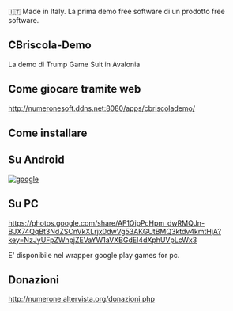 :it: Made in Italy. La prima demo free software di un prodotto free software.

## CBriscola-Demo
La demo di Trump Game Suit in Avalonia


## Come giocare tramite web

http://numeronesoft.ddns.net:8080/apps/cbriscolademo/

## Come installare

## Su Android

[![google](https://play.google.com/intl/it_it/badges/static/images/badges/en_badge_web_generic.png)](https://play.google.com/store/apps/details?id=org.altervista.numerone.cbriscola)

## Su PC

https://photos.google.com/share/AF1QipPcHpm_dwRMQJn-BJX74QqBt3NdZSCnVkXLrjx0dwVg53AKGUtBMQ3ktdv4kmtHjA?key=NzJyUFpZWnpjZEVaYW1aVXBGdEI4dXphUVpLcWx3

E' disponibile nel wrapper google play games for pc.

## Donazioni

http://numerone.altervista.org/donazioni.php
